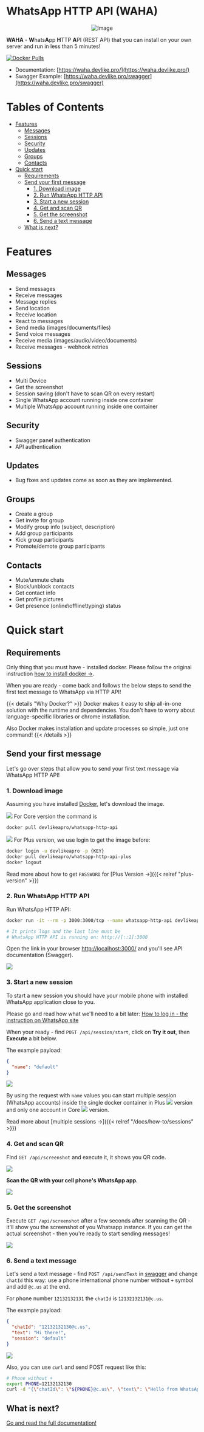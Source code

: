 # WhatsApp HTTP API (WAHA)

<p align="center">
    <img src="./docs/site/static/images/logo.png" alt="Image" />
</p>

**WAHA** - **W**hats**A**pp **H**TTP **A**PI (REST API) that you can install on your own server and run in less than 5 minutes!

[![Docker Pulls](https://img.shields.io/docker/pulls/devlikeapro/whatsapp-http-api)](https://hub.docker.com/r/devlikeapro/whatsapp-http-api)

- Documentation: [https://waha.devlike.pro/](https://waha.devlike.pro/)
- Swagger Example: [https://waha.devlike.pro/swagger](https://waha.devlike.pro/swagger)

# Tables of Contents

<!-- toc -->

- [Features](#features)
  * [Messages](#messages)
  * [Sessions](#sessions)
  * [Security](#security)
  * [Updates](#updates)
  * [Groups](#groups)
  * [Contacts](#contacts)
- [Quick start](#quick-start)
  * [Requirements](#requirements)
  * [Send your first message](#send-your-first-message)
    + [1. Download image](#1-download-image)
    + [2. Run WhatsApp HTTP API](#2-run-whatsapp-http-api)
    + [3. Start a new session](#3-start-a-new-session)
    + [4. Get and scan QR](#4-get-and-scan-qr)
    + [5. Get the screenshot](#5-get-the-screenshot)
    + [6. Send a text message](#6-send-a-text-message)
  * [What is next?](#what-is-next)

<!-- tocstop -->

# Features

## Messages
- Send messages  
- Receive messages  
- Message replies  
- Send location  
- Receive location  
- React to messages  
- Send media (images/documents/files) 
- Send voice messages 
- Receive media (images/audio/video/documents) 
- Receive messages - webhook retries 

## Sessions
- Multi Device  
- Get the screenshot  
- Session saving (don't have to scan QR on every restart) 
- Single WhatsApp account running inside one container 
- Multiple WhatsApp account running inside one container 

## Security
- Swagger panel authentication 
- API authentication 

## Updates
- Bug fixes and updates come as soon as they are implemented. 

## Groups
- Create a group
- Get invite for group
- Modify group info (subject, description)
- Add group participants
- Kick group participants
- Promote/demote group participants

## Contacts
- Mute/unmute chats
- Block/unblock contacts
- Get contact info
- Get profile pictures
- Get presence (online\offline\typing) status

# Quick start

## Requirements

Only thing that you must have - installed docker. Please follow the original
instruction <a href="https://docs.docker.com/get-docker/" target="_blank" rel="noopener">how to install docker -></a>.

When you are ready - come back and follows the below steps to send the first text message to WhatsApp via HTTP API!

{{< details "Why Docker?" >}}
Docker makes it easy to ship all-in-one solution with the runtime and dependencies. You don't have to worry about
language-specific libraries or chrome installation.

Also Docker makes installation and update processes so simple, just one command!
{{< /details >}}

## Send your first message

Let's go over steps that allow you to send your first text message via WhatsApp HTTP API!

### 1. Download image

Assuming you have installed [Docker](https://docs.docker.com/get-docker/), let's download the image.

![](./docs/site/content/en/docs/overview/quick-start//images/versions/core.png) For Core version the command is

```bash
docker pull devlikeapro/whatsapp-http-api
```

![](./docs/site/content/en/docs/overview/quick-start//images/versions/plus.png) For Plus version, we use login to get the image before:

```bash
docker login -u devlikeapro -p {KEY}
docker pull devlikeapro/whatsapp-http-api-plus
docker logout
```

Read more about how to get `PASSWORD` for [Plus Version →]({{< relref "plus-version" >}})

### 2. Run WhatsApp HTTP API

Run WhatsApp HTTP API:

```bash
docker run -it --rm -p 3000:3000/tcp --name whatsapp-http-api devlikeapro/whatsapp-http-api

# It prints logs and the last line must be
# WhatsApp HTTP API is running on: http://[::1]:3000
```

Open the link in your browser [http://localhost:3000/](http://localhost:3000/) and you'll see API documentation
(Swagger).

![](./docs/site/content/en/docs/overview/quick-start/swagger.png)

### 3. Start a new session

To start a new session you should have your mobile phone with installed WhatsApp application close to you.

Please go and read how what we'll need to a bit
later:
<a href="https://faq.whatsapp.com/381777293328336/?helpref=hc_fnav" target="_blank">
How to log in - the instruction on WhatsApp site
</a>

When your ready - find `POST /api/session/start`, click on **Try it out**, then **Execute** a bit below.


The example payload:
```json
{
  "name": "default"
}
```

![](./docs/site/content/en/docs/overview/quick-start/session-start.png)

By using the request with `name` values you can start multiple session (WhatsApp accounts) inside the single docker container in Plus
![](./docs/site/content/en/docs/overview/quick-start//images/versions/plus.png) version and only one account in Core ![](./docs/site/content/en/docs/overview/quick-start//images/versions/core.png) version.

Read more about [multiple sessions →]({{< relref "/docs/how-to/sessions" >}})

### 4. Get and scan QR

Find `GET /api/screenshot` and execute it, it shows you QR code.

![](./docs/site/content/en/docs/overview/quick-start/qr.png)

**Scan the QR with your cell phone's WhatsApp app.**

![](./docs/site/content/en/docs/overview/quick-start/scan-qr-phone.png)

### 5. Get the screenshot

Execute `GET /api/screenshot` after a few seconds after scanning the QR - it'll show you the screenshot of you Whatsapp
instance. If you can get the actual screenshot - then you're ready to start sending messages!

![](./docs/site/content/en/docs/overview/quick-start/screenshot.png)

### 6. Send a text message

Let's send a text message - find `POST /api/sendText`  in [swagger](http://localhost:3000/) and change `chatId` this
way: use a phone international phone number without `+` symbol and add `@c.us` at the end.

For phone number `12132132131` the `chatId` is  `12132132131@c.us`.

The example payload:
```json
{
  "chatId": "12132132130@c.us",
  "text": "Hi there!",
  "session": "default"
}
```
![](./docs/site/content/en/docs/overview/quick-start/send-text.png)

Also, you can use `curl` and send POST request like this:

```bash
# Phone without +
export PHONE=12132132130
curl -d "{\"chatId\": \"${PHONE}@c.us\", \"text\": \"Hello from WhatsApp HTTP API\" }" -H "Content-Type: application/json" -X POST http://localhost:3000/api/sendText
```

## What is next?
[Go and read the full documentation!](https://waha.devlike.pro/docs/overview/introduction/)
